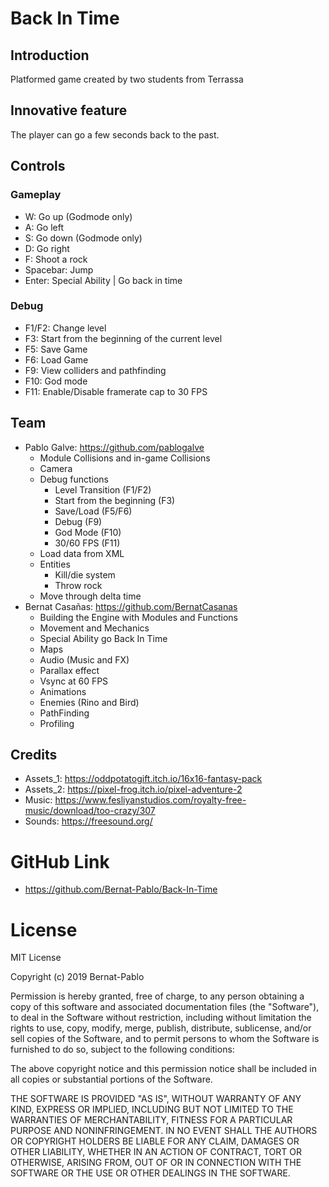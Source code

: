 # Back In Time

## Introduction
Platformed game created by two students from Terrassa

## Innovative feature
The player can go a few seconds back to the past.

## Controls 
### Gameplay
* W: Go up (Godmode only)
* A: Go left
* S: Go down (Godmode only)
* D: Go right
* F: Shoot a rock
* Spacebar: Jump
* Enter: Special Ability | Go back in time
### Debug
* F1/F2: Change level
* F3: Start from the beginning of the current level
* F5: Save Game
* F6: Load Game
* F9: View colliders and pathfinding
* F10: God mode
* F11: Enable/Disable framerate cap to 30 FPS

## Team
* Pablo Galve: https://github.com/pablogalve
  * Module Collisions and in-game Collisions
  * Camera
  * Debug functions
    * Level Transition (F1/F2)
    * Start from the beginning (F3)
    * Save/Load (F5/F6)
    * Debug (F9)
    * God Mode (F10)
    * 30/60 FPS (F11)
  * Load data from XML
  * Entities
    * Kill/die system
    * Throw rock  
  * Move through delta time
* Bernat Casañas: https://github.com/BernatCasanas
  * Building the Engine with Modules and Functions
  * Movement and Mechanics
  * Special Ability go Back In Time 
  * Maps
  * Audio (Music and FX)
  * Parallax effect
  * Vsync at 60 FPS
  * Animations
  * Enemies (Rino and Bird)
  * PathFinding
  * Profiling

## Credits
* Assets_1: https://oddpotatogift.itch.io/16x16-fantasy-pack
* Assets_2: https://pixel-frog.itch.io/pixel-adventure-2
* Music: https://www.fesliyanstudios.com/royalty-free-music/download/too-crazy/307
* Sounds: https://freesound.org/

# GitHub Link
* https://github.com/Bernat-Pablo/Back-In-Time

# License
MIT License

Copyright (c) 2019 Bernat-Pablo

Permission is hereby granted, free of charge, to any person obtaining a copy
of this software and associated documentation files (the "Software"), to deal
in the Software without restriction, including without limitation the rights
to use, copy, modify, merge, publish, distribute, sublicense, and/or sell
copies of the Software, and to permit persons to whom the Software is
furnished to do so, subject to the following conditions:

The above copyright notice and this permission notice shall be included in all
copies or substantial portions of the Software.

THE SOFTWARE IS PROVIDED "AS IS", WITHOUT WARRANTY OF ANY KIND, EXPRESS OR
IMPLIED, INCLUDING BUT NOT LIMITED TO THE WARRANTIES OF MERCHANTABILITY,
FITNESS FOR A PARTICULAR PURPOSE AND NONINFRINGEMENT. IN NO EVENT SHALL THE
AUTHORS OR COPYRIGHT HOLDERS BE LIABLE FOR ANY CLAIM, DAMAGES OR OTHER
LIABILITY, WHETHER IN AN ACTION OF CONTRACT, TORT OR OTHERWISE, ARISING FROM,
OUT OF OR IN CONNECTION WITH THE SOFTWARE OR THE USE OR OTHER DEALINGS IN THE
SOFTWARE.

